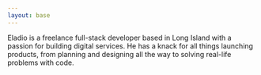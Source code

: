 ```yaml
---
layout: base 
---
```

Eladio is a freelance full-stack developer based in Long Island with a passion for building digital services. He has a knack for all things launching products, from planning and designing all the way to solving real-life problems with code.
